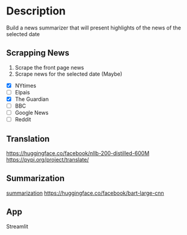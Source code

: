 # Description
Build a news summarizer that will present highlights of the news of the selected date

## Scrapping News
1. Scrape the front page news
2. Scrape news for the selected date (Maybe)
- [x] NYtimes
- [ ] Elpais
- [x] The Guardian
- [ ] BBC
- [ ] Google News
- [ ] Reddit

## Translation
https://huggingface.co/facebook/nllb-200-distilled-600M  
https://pypi.org/project/translate/
## Summarization
[summarization](./utils/summarization.py)
https://huggingface.co/facebook/bart-large-cnn
## App
Streamlit